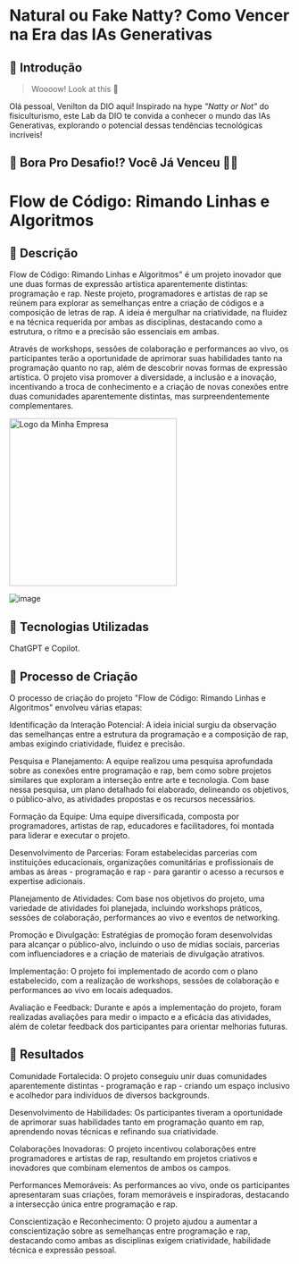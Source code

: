 # Natural ou Fake Natty? Como Vencer na Era das IAs Generativas

## 🚀 Introdução

> Woooow! Look at this 👀

Olá pessoal, Venilton da DIO aqui! Inspirado na hype _"Natty or Not"_ do fisiculturismo, este Lab da DIO te convida a conhecer o mundo das IAs Generativas, explorando o potencial dessas tendências tecnológicas incríveis!

## 🎯 Bora Pro Desafio!? Você Já Venceu 💪🤓



# Flow de Código: Rimando Linhas e Algoritmos 

## 📒 Descrição
Flow de Código: Rimando Linhas e Algoritmos" é um projeto inovador que une duas formas de expressão artística aparentemente distintas: programação e rap. Neste projeto, programadores e artistas de rap se reúnem para explorar as semelhanças entre a criação de códigos e a composição de letras de rap. A ideia é mergulhar na criatividade, na fluidez e na técnica requerida por ambas as disciplinas, destacando como a estrutura, o ritmo e a precisão são essenciais em ambas.

Através de workshops, sessões de colaboração e performances ao vivo, os participantes terão a oportunidade de aprimorar suas habilidades tanto na programação quanto no rap, além de descobrir novas formas de expressão artística. O projeto visa promover a diversidade, a inclusão e a inovação, incentivando a troca de conhecimento e a criação de novas conexões entre duas comunidades aparentemente distintas, mas surpreendentemente complementares.

<img src="https://th.bing.com/th/id/OIG4.vMQnv9h49yYwRvkxEBt2?w=1024&h=1024&rs=1&pid=ImgDetMain" alt="Logo da Minha Empresa" width="300">

![image](https://github.com/Rian-url/lab-natty-or-not/assets/101880797/5fc71839-7304-4a61-8bbf-bde359d1debb)


## 🤖 Tecnologias Utilizadas
ChatGPT e Copilot.

## 🧐 Processo de Criação
O processo de criação do projeto "Flow de Código: Rimando Linhas e Algoritmos" envolveu várias etapas:

Identificação da Interação Potencial: A ideia inicial surgiu da observação das semelhanças entre a estrutura da programação e a composição de rap, ambas exigindo criatividade, fluidez e precisão.

Pesquisa e Planejamento: A equipe realizou uma pesquisa aprofundada sobre as conexões entre programação e rap, bem como sobre projetos similares que exploram a interseção entre arte e tecnologia. Com base nessa pesquisa, um plano detalhado foi elaborado, delineando os objetivos, o público-alvo, as atividades propostas e os recursos necessários.

Formação da Equipe: Uma equipe diversificada, composta por programadores, artistas de rap, educadores e facilitadores, foi montada para liderar e executar o projeto.

Desenvolvimento de Parcerias: Foram estabelecidas parcerias com instituições educacionais, organizações comunitárias e profissionais de ambas as áreas - programação e rap - para garantir o acesso a recursos e expertise adicionais.

Planejamento de Atividades: Com base nos objetivos do projeto, uma variedade de atividades foi planejada, incluindo workshops práticos, sessões de colaboração, performances ao vivo e eventos de networking.

Promoção e Divulgação: Estratégias de promoção foram desenvolvidas para alcançar o público-alvo, incluindo o uso de mídias sociais, parcerias com influenciadores e a criação de materiais de divulgação atrativos.

Implementação: O projeto foi implementado de acordo com o plano estabelecido, com a realização de workshops, sessões de colaboração e performances ao vivo em locais adequados.

Avaliação e Feedback: Durante e após a implementação do projeto, foram realizadas avaliações para medir o impacto e a eficácia das atividades, além de coletar feedback dos participantes para orientar melhorias futuras.

## 🚀 Resultados
Comunidade Fortalecida: O projeto conseguiu unir duas comunidades aparentemente distintas - programação e rap - criando um espaço inclusivo e acolhedor para indivíduos de diversos backgrounds.

Desenvolvimento de Habilidades: Os participantes tiveram a oportunidade de aprimorar suas habilidades tanto em programação quanto em rap, aprendendo novas técnicas e refinando sua criatividade.

Colaborações Inovadoras: O projeto incentivou colaborações entre programadores e artistas de rap, resultando em projetos criativos e inovadores que combinam elementos de ambos os campos.

Performances Memoráveis: As performances ao vivo, onde os participantes apresentaram suas criações, foram memoráveis e inspiradoras, destacando a intersecção única entre programação e rap.

Conscientização e Reconhecimento: O projeto ajudou a aumentar a conscientização sobre as semelhanças entre programação e rap, destacando como ambas as disciplinas exigem criatividade, habilidade técnica e expressão pessoal.
